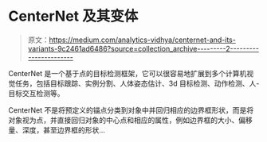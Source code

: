 # CenterNet 及其变体

> 原文：<https://medium.com/analytics-vidhya/centernet-and-its-variants-9c2461ad6486?source=collection_archive---------2----------------------->

CenterNet 是一个基于点的目标检测框架，它可以很容易地扩展到多个计算机视觉任务，包括目标跟踪、实例分割、人体姿态估计、3d 目标检测、动作检测、人-目标交互检测等。

CenterNet 不是将预定义的锚点分类到对象中并回归相应的边界框形状，而是将对象视为点，并直接回归对象的中心点和相应的属性，例如边界框的大小、偏移量、深度，甚至边界框的形状…